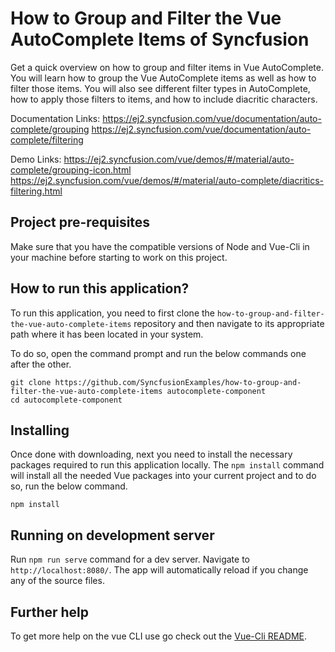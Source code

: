# How to Group and Filter the Vue AutoComplete Items of Syncfusion

Get a quick overview on how to group and filter items in Vue AutoComplete. You will learn how to group the Vue AutoComplete items as well as how to filter those items. You will also see different filter types in AutoComplete, how to apply those filters to items, and how to include diacritic characters.

Documentation Links: 
https://ej2.syncfusion.com/vue/documentation/auto-complete/grouping
https://ej2.syncfusion.com/vue/documentation/auto-complete/filtering


Demo Links: 
https://ej2.syncfusion.com/vue/demos/#/material/auto-complete/grouping-icon.html
https://ej2.syncfusion.com/vue/demos/#/material/auto-complete/diacritics-filtering.html


## Project pre-requisites
Make sure that you have the compatible versions of Node and Vue-Cli in your machine before starting to work on this project.

## How to run this application?
To run this application, you need to first clone the `how-to-group-and-filter-the-vue-auto-complete-items` repository and then navigate to its appropriate path where it has been located in your system.

To do so, open the command prompt and run the below commands one after the other.

```
git clone https://github.com/SyncfusionExamples/how-to-group-and-filter-the-vue-auto-complete-items autocomplete-component
cd autocomplete-component
```

## Installing
Once done with downloading, next you need to install the necessary packages required to run this application locally. The `npm install` command will install all the needed Vue packages into your current project and to do so, run the below command.

```
npm install
```

## Running on development server
Run `npm run serve` command for a dev server. Navigate to `http://localhost:8080/`. The app will automatically reload if you change any of the source files.

## Further help

To get more help on the vue CLI use go check out the [Vue-Cli README](https://github.com/vuejs/vue-cli/blob/master/README.md).